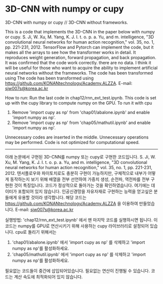# 3D-CNN with numpy or cupy
3D-CNN with numpy or cupy // 3D-CNN without frameworks.

This is a code that implements the 3D-CNN in the paper below with numpy or cupy. S. Ji, W. Xu, M. Yang, K. J. I. t. o. p. a. Yu, and m. intelligence, "3D convolutional neural networks for human action recognition," vol. 35, no. 1, pp. 221-231, 2012. TensorFlow and Pytorch can implement the code, but it makes all the arrays to see how the transformer works in detail. It reproduces weight generation, forward propagation, and back propagation. It was confirmed that the code work correctly. there are no data. I think it will be useful for those who want to acquire the ability to implement artificial neural networks without the frameworks. The code has been transformed using The code has been transformed using https://github.com/KONANtechnology/Academy.ALZZA.
E-mail: sjw007s@korea.ac.kr

How to run: Run the last code in chap12/rnn_ext_test.ipynb.
This code is set up with the cupy library to compute numpy on the GPU.
To run it with cpu
1. Remove 'import cupy as np' from 'chap01/abalone.ipynb' and enable 'import numpy as np'.
2. Remove 'import cupy as np' from 'chap05/mathutil.ipynb' and enable 'import numpy as np'.

Unnecessary codes are inserted in the middle.
Unnecessary operations may be performed.
Code is not optimized for computational speed.

-----------------------------------------------------------------------------------------------------------------------------------------------------

아래 논문에서 구현된 3D-CNN를 numpy 또는 cupy로 구현한 코드입니다. S. Ji, W. Xu, M. Yang, K. J. I. t. o. p. a. Yu, and m. intelligence, "3D convolutional neural networks for human action recognition," vol. 35, no. 1, pp. 221-231, 2012. 텐서플로우와 파이토치로도 충분히 구현이 가능하지만, 구체적으로 내부가 어떻게 동작하는지 보기 위해 배열을 전부 선언하여 가중치 생성, 순전파, 역전파를 전부 구현한 것이 특징입니다. 코드가 정상적으로 돌아가는 것을 확인하였습니다. 여기에는 데이터가 포함되어 있지 않습니다. 인공신경망을 자유자재로 구현하는 능력을 얻고싶은 분들에게 유용할 것이라 생각합니다. 해당 코드는 https://github.com/KONANtechnology/Academy.ALZZA 을 이용하여 만들었습니다. E-mail: sjw007s@korea.ac.kr

실행방법: 'chap12/rnn_ext_test.ipynb' 에서 맨 마지막 코드를 실행하시면 됩니다.
이 코드는 numpy를 GPU로 연산시키기 위해 사용하는 cupy 라이브러리로 설정되어 있습니다.
cpu로 돌리기 위해서는 
1. 'chap01/abalone.ipynb' 에서 'import cupy as np' 를 삭제하고 'import numpy as np'를 활성화하세요.
2. 'chap05/mathutil.ipynb' 에서 'import cupy as np' 를 삭제하고 'import numpy as np'를 활성화하세요.

필요없는 코드들이 중간에 삽입되어있습니다.
필요없는 연산이 진행될 수 있습니다.
코드는 계산 속도에 최적화되어 있지 않습니다.

